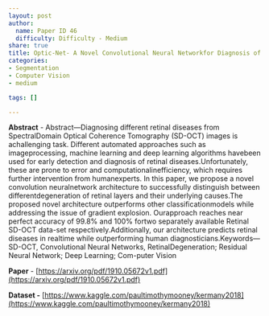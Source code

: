 ```yaml
---
layout: post
author:
  name: Paper ID 46
  difficulty: Difficulty - Medium
share: true
title: Optic-Net- A Novel Convolutional Neural Networkfor Diagnosis of Retinal Diseases from OpticalTomography Images
categories:
- Segmentation
- Computer Vision
- medium

tags: []

---
```

**Abstract** - Abstract—Diagnosing different retinal diseases from SpectralDomain Optical Coherence Tomography (SD-OCT) images is achallenging task. Different automated approaches such as imageprocessing, machine learning and deep learning algorithms havebeen used for early detection and diagnosis of retinal diseases.Unfortunately, these are prone to error and computationalinefficiency, which requires further intervention from humanexperts. In this paper, we propose a novel convolution neuralnetwork architecture to successfully distinguish between differentdegeneration of retinal layers and their underlying causes.The proposed novel architecture outperforms other classificationmodels while addressing the issue of gradient explosion. Ourapproach reaches near perfect accuracy of 99.8% and 100% fortwo separately available Retinal SD-OCT data-set respectively.Additionally, our architecture predicts retinal diseases in realtime while outperforming human diagnosticians.Keywords—SD-OCT, Convolutional Neural Networks, RetinalDegeneration; Residual Neural Network; Deep Learning; Com-puter Vision

**Paper** - [https://arxiv.org/pdf/1910.05672v1.pdf](https://arxiv.org/pdf/1910.05672v1.pdf)

**Dataset -** [https://www.kaggle.com/paultimothymooney/kermany2018](https://www.kaggle.com/paultimothymooney/kermany2018)
    